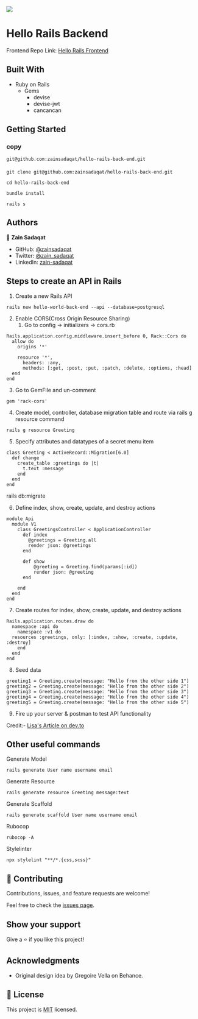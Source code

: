 ![](https://img.shields.io/badge/Microverse-blueviolet)

# Hello Rails Backend

Frontend Repo Link: [Hello Rails Frontend](https://github.com/zainsadaqat/hello-react-front-end/pull/2)

## Built With

- Ruby on Rails
   - Gems
      - devise
      - devise-jwt
      - cancancan

## Getting Started

### copy

```
git@github.com:zainsadaqat/hello-rails-back-end.git
```

####

```
git clone git@github.com:zainsadaqat/hello-rails-back-end.git
```

```
cd hello-rails-back-end
```

```
bundle install
```

```
rails s
```

## Authors

👤 **Zain Sadaqat**

- GitHub: [@zainsadaqat](https://github.com/githubhandle)
- Twitter: [@zain_sadaqat](https://twitter.com/twitterhandle)
- LinkedIn: [zain-sadaqat](https://linkedin.com/in/linkedinhandle)

## Steps to create an API in Rails

1. Create a new Rails API

```
rails new hello-world-back-end --api --database=postgresql
```

2. Enable CORS(Cross Origin Resource Sharing)
   1. Go to config -> initializers -> cors.rb

```
Rails.application.config.middleware.insert_before 0, Rack::Cors do
  allow do
    origins '*'

    resource '*',
      headers: :any,
      methods: [:get, :post, :put, :patch, :delete, :options, :head]
  end
end
```

3. Go to GemFile and un-comment

```
gem 'rack-cors'
```

4. Create model, controller, database migration table and route via rails g resource command

```
rails g resource Greeting
```

5. Specify attributes and datatypes of a secret menu item

```
class Greeting < ActiveRecord::Migration[6.0]
  def change
    create_table :greetings do |t|
      t.text :message
    end
  end
end
```

rails db:migrate

6. Define index, show, create, update, and destroy actions

```
module Api
  module V1
    class GreetingsController < ApplicationController
      def index
        @greetings = Greeting.all
        render json: @greetings
      end

      def show
          @greeting = Greeting.find(params[:id])
          render json: @greeting
      end

    end
  end
end
```

7. Create routes for index, show, create, update, and destroy actions

```
Rails.application.routes.draw do
  namespace :api do
    namespace :v1 do
  resources :greetings, only: [:index, :show, :create, :update, :destroy]
    end
  end
end
```

8. Seed data

```
greeting1 = Greeting.create(message: "Hello from the other side 1")
greeting2 = Greeting.create(message: "Hello from the other side 2")
greeting3 = Greeting.create(message: "Hello from the other side 3")
greeting4 = Greeting.create(message: "Hello from the other side 4")
greeting5 = Greeting.create(message: "Hello from the other side 5")
```

9. Fire up your server & postman to test API functionality

Credit:- [Lisa's Article on dev.to](https://dev.to/lisahjung/beginner-s-guide-to-creating-an-api-from-scratch-using-rails-2eie)

## Other useful commands

Generate Model

```
rails generate User name username email
```

Generate Resource

```
rails generate resource Greeting message:text
```

Generate Scaffold

```
rails generate scaffold User name username email
```

Rubocop

```
rubocop -A
```

Stylelinter

```
npx stylelint "**/*.{css,scss}"
```

## 🤝 Contributing

Contributions, issues, and feature requests are welcome!

Feel free to check the [issues page](../../issues/).

## Show your support

Give a ⭐️ if you like this project!

## Acknowledgments

- Original design idea by Gregoire Vella on Behance.

## 📝 License

This project is [MIT](./MIT.md) licensed.
